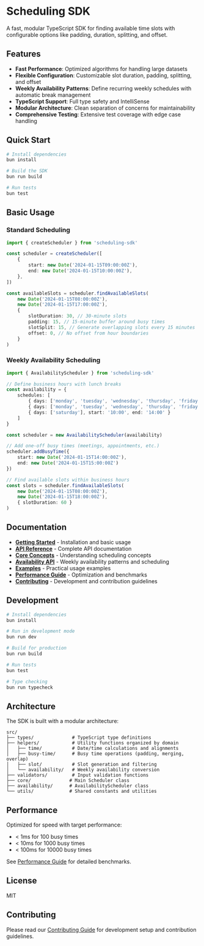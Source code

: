 # Scheduling SDK

A fast, modular TypeScript SDK for finding available time slots with configurable options like padding, duration, splitting, and offset.

## Features

- **Fast Performance**: Optimized algorithms for handling large datasets
- **Flexible Configuration**: Customizable slot duration, padding, splitting, and offset
- **Weekly Availability Patterns**: Define recurring weekly schedules with automatic break management
- **TypeScript Support**: Full type safety and IntelliSense
- **Modular Architecture**: Clean separation of concerns for maintainability
- **Comprehensive Testing**: Extensive test coverage with edge case handling

## Quick Start

```bash
# Install dependencies
bun install

# Build the SDK
bun run build

# Run tests
bun test
```

## Basic Usage

### Standard Scheduling

```typescript
import { createScheduler } from 'scheduling-sdk'

const scheduler = createScheduler([
    {
        start: new Date('2024-01-15T09:00:00Z'),
        end: new Date('2024-01-15T10:00:00Z'),
    },
])

const availableSlots = scheduler.findAvailableSlots(
    new Date('2024-01-15T08:00:00Z'),
    new Date('2024-01-15T17:00:00Z'),
    {
        slotDuration: 30, // 30-minute slots
        padding: 15, // 15-minute buffer around busy times
        slotSplit: 15, // Generate overlapping slots every 15 minutes
        offset: 0, // No offset from hour boundaries
    }
)
```

### Weekly Availability Scheduling

```typescript
import { AvailabilityScheduler } from 'scheduling-sdk'

// Define business hours with lunch breaks
const availability = {
    schedules: [
        { days: ['monday', 'tuesday', 'wednesday', 'thursday', 'friday'], start: '09:00', end: '12:00' },
        { days: ['monday', 'tuesday', 'wednesday', 'thursday', 'friday'], start: '13:00', end: '17:00' },
        { days: ['saturday'], start: '10:00', end: '14:00' }
    ]
}

const scheduler = new AvailabilityScheduler(availability)

// Add one-off busy times (meetings, appointments, etc.)
scheduler.addBusyTime({
    start: new Date('2024-01-15T14:00:00Z'),
    end: new Date('2024-01-15T15:00:00Z')
})

// Find available slots within business hours
const slots = scheduler.findAvailableSlots(
    new Date('2024-01-15T08:00:00Z'),
    new Date('2024-01-15T18:00:00Z'),
    { slotDuration: 60 }
)
```

## Documentation

- **[Getting Started](docs/getting-started.md)** - Installation and basic usage
- **[API Reference](docs/api-reference.md)** - Complete API documentation
- **[Core Concepts](docs/core-concepts.md)** - Understanding scheduling concepts
- **[Availability API](docs/availability-api.md)** - Weekly availability patterns and scheduling
- **[Examples](docs/examples.md)** - Practical usage examples
- **[Performance Guide](docs/performance.md)** - Optimization and benchmarks
- **[Contributing](docs/contributing.md)** - Development and contribution guidelines

## Development

```bash
# Install dependencies
bun install

# Run in development mode
bun run dev

# Build for production
bun run build

# Run tests
bun test

# Type checking
bun run typecheck
```

## Architecture

The SDK is built with a modular architecture:

```
src/
├── types/              # TypeScript type definitions
├── helpers/            # Utility functions organized by domain
│   ├── time/           # Date/time calculations and alignments
│   ├── busy-time/      # Busy time operations (padding, merging, overlap)
│   ├── slot/           # Slot generation and filtering
│   └── availability/   # Weekly availability conversion
├── validators/         # Input validation functions
├── core/              # Main Scheduler class
├── availability/      # AvailabilityScheduler class
└── utils/             # Shared constants and utilities
```

## Performance

Optimized for speed with target performance:

- < 1ms for 100 busy times
- < 10ms for 1000 busy times
- < 100ms for 10000 busy times

See [Performance Guide](docs/performance.md) for detailed benchmarks.

## License

MIT

## Contributing

Please read our [Contributing Guide](docs/contributing.md) for development setup and contribution guidelines.
